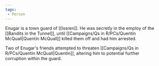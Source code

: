 ```yaml
---
tags:
 - Person
---
```


Enugar is a town guard of [[Issren]]. He was secretly in the employ of the [[Bandits in the Tunnel]], until [[Campaigns/Qs in R/PCs/Quentin McQuall|Quentin McQuall]] killed them off and had him arrested. 

Two of Enugar's friends attempted to threaten [[Campaigns/Qs in R/PCs/Quentin McQuall|Quentin]], altering him to potential further corruption within the guard.
